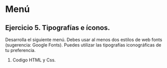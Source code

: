 # Menú

## Ejercicio 5. Tipografías e íconos. 


Desarrolla el siguiente menú. Debes usar al menos dos estilos de web fonts (sugerencia: Google Fonts). Puedes utilizar las tipografías iconográficas de tu preferencia.


1. Codigo HTML y Css. 


